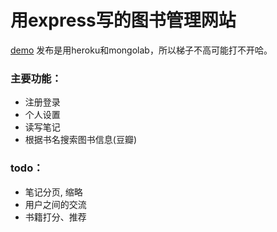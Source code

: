 # 用express写的图书管理网站

[demo](https://cryptic-inlet-93576.herokuapp.com/)
发布是用heroku和mongolab，所以梯子不高可能打不开哈。

### 主要功能：

* 注册登录
* 个人设置
* 读写笔记
* 根据书名搜索图书信息(豆瓣)

### todo：

* 笔记分页, 缩略
* 用户之间的交流
* 书籍打分、推荐
